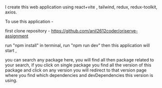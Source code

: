 I create this web application using react+vite , tailwind, redux, redux-toolkit, axios.

To use this application -

first clone repository - https://github.com/anil2612coder/oriserve-assignment

run "npm install" in terminal,
run "npm run dev" then this application will start ,

you can search any package here, you will find all then package related to your search, if you click on single package you find all the version of this package and click on any version you will redirect to that version page where you find which dependencies and devDependencies this version is using.
